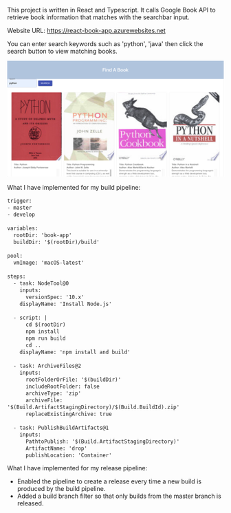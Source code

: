 This project is written in React and Typescript. It calls Google Book API to retrieve book information that matches with the searchbar input.

Website URL: https://react-book-app.azurewebsites.net

You can enter search keywords such as 'python', 'java' then click the search button to view matching books.

![app-demo](https://github.com/yvoxu/React-Search-Book-App/blob/master/app-demo.png)

What I have implemented for my build pipeline:

```
trigger:
- master
- develop

variables:
  rootDir: 'book-app'
  buildDir: '$(rootDir)/build'

pool:
  vmImage: 'macOS-latest'

steps:
  - task: NodeTool@0
    inputs:
      versionSpec: '10.x'
    displayName: 'Install Node.js'

  - script: |
      cd $(rootDir)
      npm install
      npm run build
      cd ..
    displayName: 'npm install and build'

  - task: ArchiveFiles@2
    inputs:
      rootFolderOrFile: '$(buildDir)'
      includeRootFolder: false
      archiveType: 'zip'
      archiveFile: '$(Build.ArtifactStagingDirectory)/$(Build.BuildId).zip'
      replaceExistingArchive: true

  - task: PublishBuildArtifacts@1
    inputs:
      PathtoPublish: '$(Build.ArtifactStagingDirectory)'
      ArtifactName: 'drop'
      publishLocation: 'Container'
```
  

What I have implemented for my release pipeline:
- Enabled the pipeline to create a release every time a new build is produced by the build pipeline. 
- Added a build branch filter so that only builds from the master branch is released.
